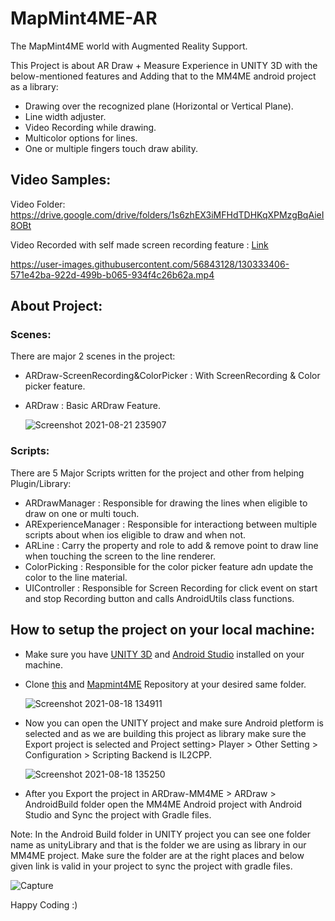 # MapMint4ME-AR
The MapMint4ME world with Augmented Reality Support.

This Project is about AR Draw + Measure Experience in UNITY 3D with the below-mentioned features and Adding that to the MM4ME android project as a library:

* Drawing over the recognized plane (Horizontal or Vertical Plane).
* Line width adjuster.
* Video Recording while drawing.
* Multicolor options for lines.
* One or multiple fingers touch draw ability.

## Video Samples:
Video Folder: https://drive.google.com/drive/folders/1s6zhEX3iMFHdTDHKqXPMzgBqAieI8OBt

Video Recorded with self made screen recording feature : [Link](https://drive.google.com/file/d/1H1HVTivEdfG-CBdwIdChvrEZ-qpkfYSr/view?usp=sharing)



https://user-images.githubusercontent.com/56843128/130333406-571e42ba-922d-499b-b065-934f4c26b62a.mp4




## About Project:

### Scenes:
There are major 2 scenes in the project:
* ARDraw-ScreenRecording&ColorPicker : With ScreenRecording & Color picker feature.
* ARDraw : Basic ARDraw Feature.

    ![Screenshot 2021-08-21 235907](https://user-images.githubusercontent.com/56843128/130331768-6755fd97-f93d-4cc7-a4d2-208bf5951f00.png)
    
### Scripts:
There are 5 Major Scripts written for the project and other from helping Plugin/Library:

* ARDrawManager   :  Responsible for drawing the lines when eligible to draw on one or multi touch.
* ARExperienceManager   :  Responsible for interactiong between multiple scripts about when ios eligible to draw and when not.
* ARLine :  Carry the property and role to add & remove point to draw line when touching the screen to the line renderer.
* ColorPicking :  Responsible for the color picker feature adn update the color to the line material.
* UIController :  Responsible for Screen Recording for click event on start and stop Recording button and calls AndroidUtils class functions.


## How to setup the project on your local machine:
* Make sure you have [UNITY 3D](https://unity3d.com/get-unity/download) and [Android Studio](https://developer.android.com/studio?gclsrc=ds&gclsrc=ds&gclid=CKLO17GTuvICFQOVjgod_mED4A) installed on your machine.
* Clone [this](https://github.com/srvsingh1962/ARDraw-MM4ME) and [Mapmint4ME](https://github.com/srvsingh1962/MapMint4ME) Repository at your desired same folder.

   ![Screenshot 2021-08-18 134911](https://user-images.githubusercontent.com/56843128/129863906-dc952055-d623-4beb-ac2e-e1f61cd1a901.png)
* Now you can open the UNITY project and make sure Android pletform is selected and as we are building this project as library make sure the Export project is selected and Project setting> Player >  Other Setting > Configuration > Scripting Backend is IL2CPP.

   ![Screenshot 2021-08-18 135250](https://user-images.githubusercontent.com/56843128/129864725-e51b710b-10c9-4f22-904c-b3f3dde6abc5.png)

* After you Export the project in ARDraw-MM4ME > ARDraw > AndroidBuild folder open the MM4ME Android project with Android Studio and Sync the project with Gradle files.


Note: In the Android Build folder in UNITY project you can see one folder name as unityLibrary and that is the folder we are using as library in our MM4ME project. Make sure the folder are at the right places and below given link is valid in your project to sync the project with gradle files.

   ![Capture](https://user-images.githubusercontent.com/56843128/130348426-62126bf9-6408-407b-a2bc-d1e6930f0c14.PNG)


Happy Coding :)